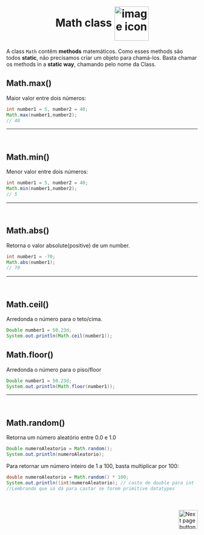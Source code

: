 <h1 align="center">
    Math class
    <img src="https://cdn-icons-png.flaticon.com/512/1739/1739515.png" alt="image icon" width="90px" align="center">
</h1>
  
A class `Math` contêm **methods** matemáticos. Como esses methods são todos **static**, não precisamos criar um objeto para chamá-los. Basta chamar os methods in a **static way**, chamando pelo nome da Class.


## Math.max()
Maior valor entre dois números:
```java
int number1 = 5, number2 = 40;
Math.max(number1,number2);
// 40 
```

<hr>
<br>

## Math.min()
Menor valor entre dois números:
```java
int number1 = 5, number2 = 40;
Math.min(number1,number2);
// 5
```

<hr>
<br>

## Math.abs()
Retorna o valor absolute(positive) de um number.
```java
int number1 = -70;
Math.abs(number1);
// 70
```

<hr>
<br>

## Math.ceil()
Arredonda o número para o teto/cima.
```java
Double number1 = 50.23d;
System.out.println(Math.ceil(number1));
```

## Math.floor()
Arredonda o número para o piso/floor

```java
Double number1 = 50.23d;
System.out.println(Math.floor(number1));
```

<hr>
<br>

## Math.random()
Retorna um número aleatório entre 0.0 e 1.0

```java
Double numeroAleatorio = Math.random();
System.out.println(numeroAleatorio);
```


Para retornar um número inteiro de 1 a 100, basta multiplicar por 100:

```java
double numeroAleatorio = Math.random() * 100;
System.out.println((int)numeroAleatorio); // casto de double para int
//Lembrando que só dá para castar se forem primitive datatypes
```

<br>
<br>

<!-- Botão para próxima página -->
<a href="https://github.com/lGabrielDev/02.java/blob/main/Estudo/5.operators/3.random_number.md">
  <img src="https://cdn-icons-png.flaticon.com/512/8175/8175884.png" alt="Next page button" width="50px" align="right">
</a>
